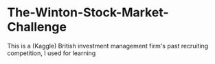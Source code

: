 # The-Winton-Stock-Market-Challenge
This is a (Kaggle)  British investment management firm's past recruiting competition, I used for learning
